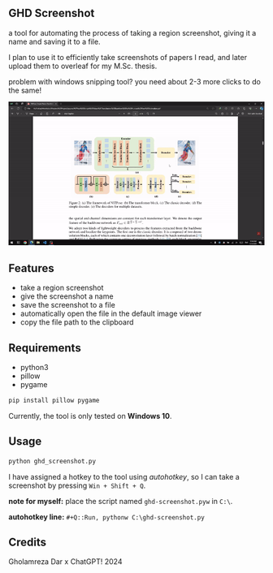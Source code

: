 ## GHD Screenshot
a tool for automating the process of taking a region screenshot, giving it a name and saving it to a file.

I plan to use it to efficiently take screenshots of papers I read, and later upload them to overleaf for my M.Sc. thesis.

problem with windows snipping tool? you need about 2-3 more clicks to do the same!

![demo](demo.gif)

## Features
- take a region screenshot
- give the screenshot a name
- save the screenshot to a file
- automatically open the file in the default image viewer
- copy the file path to the clipboard

## Requirements
- python3
- pillow
- pygame
```bash
pip install pillow pygame
```

Currently, the tool is only tested on **Windows 10**.

## Usage
```bash
python ghd_screenshot.py
```

I have assigned a hotkey to the tool using *autohotkey*, so I can take a screenshot by pressing `Win + Shift + Q`.

**note for myself:** place the script named `ghd-screenshot.pyw` in `C:\`.

**autohotkey line:** 
`#+Q::Run, pythonw C:\ghd-screenshot.py`

## Credits
Gholamreza Dar x ChatGPT! 2024
